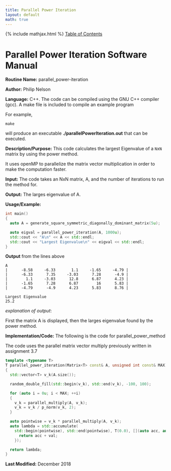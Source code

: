 ```yaml
---
title: Parallel Power Iteration
layout: default
math: true
---
```

{% include mathjax.html %}
<a href="https://philipnelson5.github.io/math4610/SoftwareManual"> Table of Contents </a>
# Parallel Power Iteration Software Manual

**Routine Name:** parallel_power-iteration

**Author:** Philip Nelson

**Language:** C++. The code can be compiled using the GNU C++ compiler (gcc). A make file is included to compile an example program

For example,

```
make
```

will produce an executable **./parallelPowerIteration.out** that can be executed.

**Description/Purpose:** This code calculates the largest Eigenvalue of a `N`x`N` matrix by using the power method.

It uses openMP to parallelize the matrix vector multiplication in order to make the computation faster.

**Input:** The code takes an NxN matrix, A, and the number of iterations to run the method for.

**Output:** The larges eigenvalue of A. 

**Usage/Example:**

``` cpp
int main()
{
  auto A = generate_square_symmetric_diagonally_dominant_matrix(5u);

  auto eigval = parallel_power_iteration(A, 1000u);
  std::cout << "A\n" << A << std::endl;
  std::cout << "Largest Eigenvalue\n" << eigval << std::endl;
}
```

**Output** from the lines above
```
A
|      -8.58     -6.33       1.1     -1.65     -4.79 |
|      -6.33      7.35     -3.03      7.28      -4.9 |
|        1.1     -3.03      12.8      6.87      4.23 |
|      -1.65      7.28      6.87        16      5.83 |
|      -4.79      -4.9      4.23      5.83      8.76 |

Largest Eigenvalue
25.2
```

_explanation of output_:

First the matrix A is displayed, then the larges eigenvalue found by the power method.

**Implementation/Code:** The following is the code for parallel_power_method

The code uses the parallel matrix vector multiply previously written in assignment 3.7

``` cpp
template <typename T>
T parallel_power_iteration(Matrix<T> const& A, unsigned int const& MAX)
{
  std::vector<T> v_k(A.size());

  random_double_fill(std::begin(v_k), std::end(v_k), -100, 100);

  for (auto i = 0u; i < MAX; ++i)
  {
    v_k = parallel_multiply(A, v_k);
    v_k = v_k / p_norm(v_k, 2);
  }

  auto pointwise = v_k * parallel_multiply(A, v_k);
  auto lambda = std::accumulate(
    std::begin(pointwise), std::end(pointwise), T(0.0), [](auto acc, auto val) {
      return acc + val;
    });

  return lambda;
}
```

**Last Modified:** December 2018
